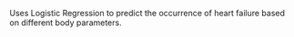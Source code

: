 Uses Logistic Regression to predict the occurrence of heart failure based on different body parameters. 
